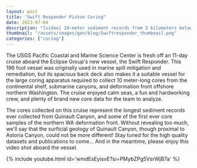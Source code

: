 ```yaml
---
layout: post
title: "Swift Responder Piston Coring"
date: 2023-07-04
description: "[video] 10-meter sediment records from 3 kilometers below the sea surface"
thumbnail: "/assets/images/gen/blog/Swiftresponder_thumbnail.png"
categories: ["coring"]
---
```


The USGS Pacific Coastal and Marine Science Center is fresh off an 11-day cruise aboard the Eclipse Group's new vessel, the Swift Responder. This 196 foot vessel was originally used in marine spill mitigation and remediation, but its spacious back deck also makes it a suitable vessel for the large  coring apparatus required to collect 10 meter-long cores from the continental shelf, submarine canyons, and deformation front offshore northern Washington. The cruise enjoyed calm seas, a fun and hardworking crew, and plenty of brand new core data for the team to analyze. 

The cores collected on this cruise represent the longest sediment records ever collected from Quinault Canyon, and some of the first ever core samples of the northern WA deformation front. Without revealing too much, we'll say that the surficial geology of Quinault Canyon, though proximal to Astoria Canyon, could not be more different! Stay tuned for the high quality datasets and publications to come... And in the meantime, please enjoy this video shot aboard the vessel.


{% include youtube.html id='wmdEsEyisvE?si=PMybZPg5VsrWjB7a' %}
